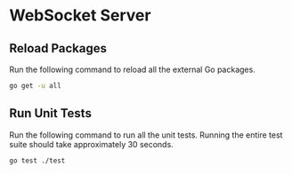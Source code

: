 # WebSocket Server

## Reload Packages

Run the following command to reload all the external Go packages.

```bash
go get -u all
```

## Run Unit Tests

Run the following command to run all the unit tests. Running the entire test suite should take approximately 30 seconds.

```bash
go test ./test
```
